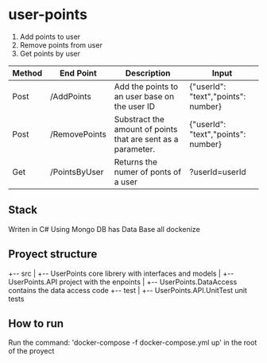 # user-points

1. Add points to user
2. Remove points from user
3. Get points by user

Method | End Point | Description | Input
------ | --------- | ----------- | -------
Post   | /AddPoints | Add the points to an user base on the user ID |{"userId": "text","points": number}
Post   | /RemovePoints | Substract the amount of points that are sent as a parameter. |{"userId": "text","points": number}
Get    | /PointsByUser| Returns the numer of ponts of a user | ?userId=userId

## Stack
Writen in C#
Using Mongo DB has Data Base
all dockenize

## Proyect structure
+-- src
| +-- UserPoints                core librery with interfaces and models
| +-- UserPoints.API            project with the enpoints 
| +-- UserPoints.DataAccess     contains the data access code
+-- test
| +-- UserPoints.API.UnitTest   unit tests

## How to run

Run the command:
'docker-compose -f docker-compose.yml up' in the root of the proyect